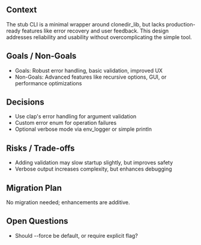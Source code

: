 ## Context
The stub CLI is a minimal wrapper around clonedir_lib, but lacks production-ready features like error recovery and user feedback. This design addresses reliability and usability without overcomplicating the simple tool.

## Goals / Non-Goals
- Goals: Robust error handling, basic validation, improved UX
- Non-Goals: Advanced features like recursive options, GUI, or performance optimizations

## Decisions
- Use clap's error handling for argument validation
- Custom error enum for operation failures
- Optional verbose mode via env_logger or simple println

## Risks / Trade-offs
- Adding validation may slow startup slightly, but improves safety
- Verbose output increases complexity, but enhances debugging

## Migration Plan
No migration needed; enhancements are additive.

## Open Questions
- Should --force be default, or require explicit flag?